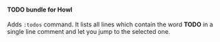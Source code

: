 #### TODO bundle for Howl

Adds `:todos` command. It lists all lines which contain the word **TODO** in a single line comment and let you jump to the selected one.

